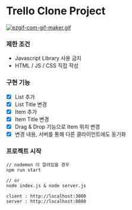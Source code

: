 # Trello Clone Project

[![ezgif-com-gif-maker.gif](https://i.postimg.cc/gJPrpP07/ezgif-com-gif-maker.gif)](https://postimg.cc/B8MJ5kH5)

### 제한 조건

- Javascript Library 사용 금지
- HTML / JS / CSS 직접 작성

### 구현 기능

- [x] List 추가
- [x] List Title 변경
- [x] Item 추가
- [x] Item Title 변경
- [x] Drag & Drop 기능으로 Item 위치 변경
- [x] 변경 내용, 서버를 통해 다른 클라이언트에도 동기화

### 프로젝트 시작

```
// nodemon 이 깔려있을 경우
npm run start

// or
node index.js & node server.js

client : http://localhost:3000
server : http://localhost:8080
```

